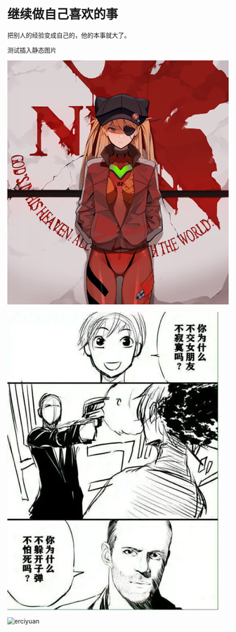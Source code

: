 继续做自己喜欢的事
================================

把别人的经验变成自己的，他的本事就大了。

测试插入静态图片

![asuka](./images/asuka.png)

![girlfriend](./images/girlfriend.jpeg)

![erciyuan](./images/erciyuan.png)
